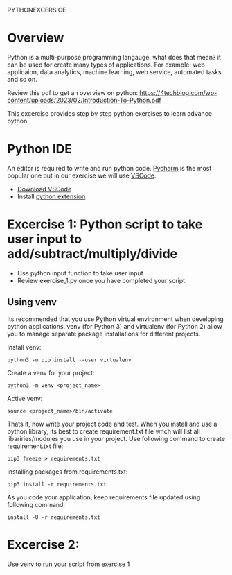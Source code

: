 PYTHONEXCERSICE

# Overview
Python is a multi-purpose programming langauge, what does that mean? it can be used for create many types of applications. For example: web applicaion, data analytics, machine learning, web service, automated tasks and so on. 

Review this pdf to get an overview on python: https://4techblog.com/wp-content/uploads/2023/02/Introduction-To-Python.pdf

This excercise provides step by step python exercises to learn advance python

# Python IDE
An editor is required to write and run python code. [Pycharm](https://www.jetbrains.com/pycharm/) is the most popular one but in our exercise we will use [VSCode](https://code.visualstudio.com/Download). 

- [Download VSCode]((https://code.visualstudio.com/Download)) 
- Install [python extension](https://marketplace.visualstudio.com/items?itemName=ms-python.python)

# Excercise 1: Python script to take user input to add/subtract/multiply/divide
- Use python input function to take user input 
- Review exercise_1.py once you have completed your script

## Using venv
Its recommended that you use Python virtual environment when developing python applications.
venv (for Python 3) and virtualenv (for Python 2) allow you to manage separate package installations for different projects. 

Install venv:
````
python3 -m pip install --user virtualenv
````
Create a venv for your project:
````
python3 -m venv <project_name>
````

Active venv:
````
source <project_name>/bin/activate
````

Thats it, now write your project code and test. 
When you install and use a python library, its best to create requirement.txt file whch will list all libariries/modules you use in your project. Use following command to create requirement.txt file:
````
pip3 freeze > requirements.txt
````
Installing packages from requirements.txt:
````
pip3 install -r requirements.txt
````
As you code your application, keep requirements file updated using following command:
````
install -U -r requirements.txt
````

# Excercise 2:
Use venv to run your script from exercise 1
